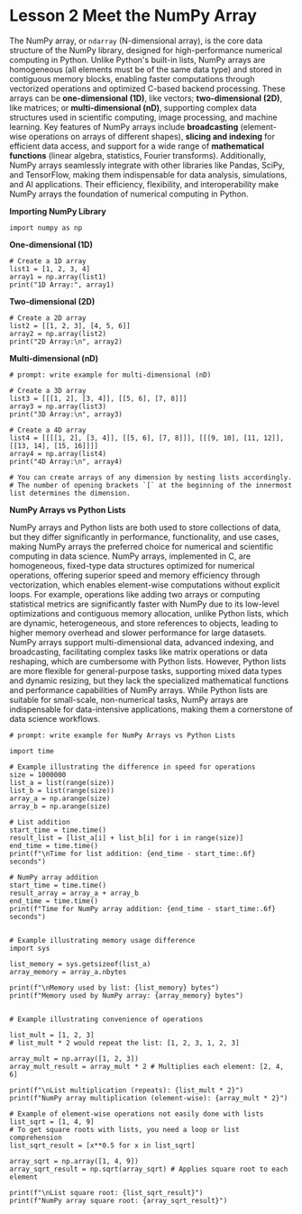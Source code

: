 # Lesson 2 Meet the NumPy Array

The NumPy array, or `ndarray` (N-dimensional array), is the core data structure of the NumPy library, designed for high-performance numerical computing in Python. Unlike Python's built-in lists, NumPy arrays are homogeneous (all elements must be of the same data type) and stored in contiguous memory blocks, enabling faster computations through vectorized operations and optimized C-based backend processing. These arrays can be **one-dimensional (1D)**, like vectors; **two-dimensional (2D)**, like matrices; or **multi-dimensional (nD)**, supporting complex data structures used in scientific computing, image processing, and machine learning. Key features of NumPy arrays include **broadcasting** (element-wise operations on arrays of different shapes), **slicing and indexing** for efficient data access, and support for a wide range of **mathematical functions** (linear algebra, statistics, Fourier transforms). Additionally, NumPy arrays seamlessly integrate with other libraries like Pandas, SciPy, and TensorFlow, making them indispensable for data analysis, simulations, and AI applications. Their efficiency, flexibility, and interoperability make NumPy arrays the foundation of numerical computing in Python.

**Importing NumPy Library**

```
import numpy as np
```

**One-dimensional (1D)**

```
# Create a 1D array
list1 = [1, 2, 3, 4]
array1 = np.array(list1)
print("1D Array:", array1)
```

**Two-dimensional (2D)**
```
# Create a 2D array
list2 = [[1, 2, 3], [4, 5, 6]]
array2 = np.array(list2)
print("2D Array:\n", array2)
```
**Multi-dimensional (nD)**
```
# prompt: write example for multi-dimensional (nD)

# Create a 3D array
list3 = [[[1, 2], [3, 4]], [[5, 6], [7, 8]]]
array3 = np.array(list3)
print("3D Array:\n", array3)

# Create a 4D array
list4 = [[[[1, 2], [3, 4]], [[5, 6], [7, 8]]], [[[9, 10], [11, 12]], [[13, 14], [15, 16]]]]
array4 = np.array(list4)
print("4D Array:\n", array4)

# You can create arrays of any dimension by nesting lists accordingly.
# The number of opening brackets `[` at the beginning of the innermost list determines the dimension.
```

**NumPy Arrays vs Python Lists**

NumPy arrays and Python lists are both used to store collections of data, but they differ significantly in performance, functionality, and use cases, making NumPy arrays the preferred choice for numerical and scientific computing in data science. NumPy arrays, implemented in C, are homogeneous, fixed-type data structures optimized for numerical operations, offering superior speed and memory efficiency through vectorization, which enables element-wise computations without explicit loops. For example, operations like adding two arrays or computing statistical metrics are significantly faster with NumPy due to its low-level optimizations and contiguous memory allocation, unlike Python lists, which are dynamic, heterogeneous, and store references to objects, leading to higher memory overhead and slower performance for large datasets. NumPy arrays support multi-dimensional data, advanced indexing, and broadcasting, facilitating complex tasks like matrix operations or data reshaping, which are cumbersome with Python lists. However, Python lists are more flexible for general-purpose tasks, supporting mixed data types and dynamic resizing, but they lack the specialized mathematical functions and performance capabilities of NumPy arrays. While Python lists are suitable for small-scale, non-numerical tasks, NumPy arrays are indispensable for data-intensive applications, making them a cornerstone of data science workflows.

```
# prompt: write example for NumPy Arrays vs Python Lists

import time

# Example illustrating the difference in speed for operations
size = 1000000
list_a = list(range(size))
list_b = list(range(size))
array_a = np.arange(size)
array_b = np.arange(size)

# List addition
start_time = time.time()
result_list = [list_a[i] + list_b[i] for i in range(size)]
end_time = time.time()
print(f"\nTime for list addition: {end_time - start_time:.6f} seconds")

# NumPy array addition
start_time = time.time()
result_array = array_a + array_b
end_time = time.time()
print(f"Time for NumPy array addition: {end_time - start_time:.6f} seconds")


# Example illustrating memory usage difference
import sys

list_memory = sys.getsizeof(list_a)
array_memory = array_a.nbytes

print(f"\nMemory used by list: {list_memory} bytes")
print(f"Memory used by NumPy array: {array_memory} bytes")


# Example illustrating convenience of operations

list_mult = [1, 2, 3]
# list_mult * 2 would repeat the list: [1, 2, 3, 1, 2, 3]

array_mult = np.array([1, 2, 3])
array_mult_result = array_mult * 2 # Multiplies each element: [2, 4, 6]

print(f"\nList multiplication (repeats): {list_mult * 2}")
print(f"NumPy array multiplication (element-wise): {array_mult * 2}")

# Example of element-wise operations not easily done with lists
list_sqrt = [1, 4, 9]
# To get square roots with lists, you need a loop or list comprehension
list_sqrt_result = [x**0.5 for x in list_sqrt]

array_sqrt = np.array([1, 4, 9])
array_sqrt_result = np.sqrt(array_sqrt) # Applies square root to each element

print(f"\nList square root: {list_sqrt_result}")
print(f"NumPy array square root: {array_sqrt_result}")
```


